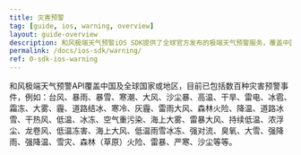 ```yaml
---
title: 灾害预警
tag: [guide, ios, warning, overview]
layout: guide-overview
description: 和风极端天气预警iOS SDK提供了全球官方发布的极端天气预警服务，覆盖中国及全球国家或地区。
permalink: /docs/ios-sdk/warning/
ref: 0-sdk-ios-warning
---
```


和风极端天气预警API覆盖中国及全球国家或地区，目前已包括数百种灾害预警事件，例如：台风、暴雨、暴雪、寒潮、大风、沙尘暴、高温、干旱、雷电、冰雹、霜冻、大雾、霾、道路结冰、寒冷、灰霾、雷雨大风、森林火险、降温、道路冰雪、干热风、低温、冰冻、空气重污染、海上大雾、雷暴大风、持续低温、浓浮尘、龙卷风、低温冻害、海上大风、低温雨雪冰冻、强对流、臭氧、大雪、强降雨、强降温、雪灾、森林（草原）火险、雷暴、严寒、沙尘等等。